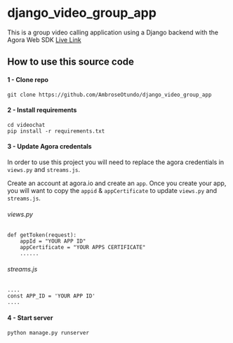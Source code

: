 # django_video_group_app
This is a group video calling application using a Django backend with the Agora Web SDK
<a href="https://videochat.pythonanywhere.com/"> Live Link </a>
##  How to use this source code

#### 1 - Clone repo
```
git clone https://github.com/AmbroseOtundo/django_video_group_app
```

#### 2 - Install requirements
```
cd videochat
pip install -r requirements.txt
```

#### 3 - Update Agora credentals
In order to use this project you will need to replace the agora credentials in `views.py` and `streams.js`.

Create an account at agora.io and create an `app`. Once you create your app, you will want to copy the `appid` & `appCertificate` to update `views.py` and `streams.js`.

###### views.py
```
def getToken(request):
    appId = "YOUR APP ID"
    appCertificate = "YOUR APPS CERTIFICATE"
    ......
```

###### streams.js
```
....
const APP_ID = 'YOUR APP ID'
....
```


#### 4 - Start server
```
python manage.py runserver
```

